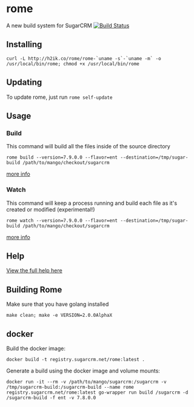 # rome
A new build system for SugarCRM [![Build Status](https://travis-ci.org/jwhitcraft/rome.svg?branch=master)](https://travis-ci.org/jwhitcraft/rome)

## Installing
```shell
curl -L http://h2ik.co/rome/rome-`uname -s`-`uname -m` -o /usr/local/bin/rome; chmod +x /usr/local/bin/rome
```

## Updating
To update rome, just run `rome self-update`

## Usage

### Build
This command will build all the files inside of the source directory

`rome build --version=7.9.0.0 --flavor=ent --destination=/tmp/sugar-build /path/to/mango/checkout/sugarcrm`


[more info](docs/rome_build.md)

### Watch
This command will keep a process running and build each file as it's created or modified (experimental!)

`rome watch --version=7.9.0.0 --flavor=ent --destination=/tmp/sugar-build /path/to/mango/checkout/sugarcrm`

[more info](docs/rome_watch.md)

## Help

[View the full help here](docs/rome.md)

## Building Rome
Make sure that you have golang installed

`make clean; make -e VERSION=2.0.0AlphaX`

## docker
Build the docker image:
```
docker build -t registry.sugarcrm.net/rome:latest .
```

Generate a build using the docker image and volume mounts:
```
docker run -it --rm -v /path/to/mango/sugarcrm:/sugarcrm -v /tmp/sugarcrm-build:/sugarcrm-build --name rome registry.sugarcrm.net/rome:latest go-wrapper run build /sugarcrm -d /sugarcrm-build -f ent -v 7.8.0.0
```
